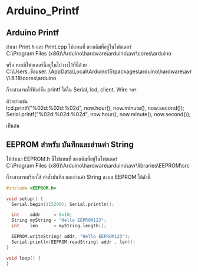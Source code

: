 # Arduino_Printf
Arduino Printf
--------------

สำเนา Print.h และ Print.cpp ไปแทนที่ ของเดิมที่อยู่ในโฟลเดอร์  
C:\Program Files (x86)\Arduino\hardware\arduino\avr\cores\arduino  
  
หรือ หากมีโฟลเดอร์นี้อยู่ในไปวางไว้ที่นี่ด้วย  
C:\Users\..ชื่อuser..\AppData\Local\Arduino15\packages\arduino\hardware\avr\1.6.18\cores\arduino  

ก็จะสามารถใช้ฟังก์ชั่น printf ได้ใน Serial, lcd, client, Wire ฯลฯ  
  
ตัวอย่างเช่น  
lcd.printf("%02d:%02d:%02d", now.hour(), now.minute(), now.second());  
Serial.printf("%02d:%02d:%02d", now.hour(), now.minute(), now.second());  
  
เป็นต้น  

EEPROM สำหรับ บันทึกและอ่านค่า String
---------------------------------
  
ให้สำเนา EEPROM.h นี้ไปแทนที่ ของเดิมที่อยู่ในโฟลเดอร์  
C:\Program Files (x86)\Arduino\hardware\arduino\avr\libraries\EEPROM\src  

ก็จะสามารถเรียกใช้ คำสั่งบันทึก และอ่านค่า String ลงบน EEPROM ได้ดังนี้  
  
```c
#include <EEPROM.h>

void setup() {
  Serial.begin(115200); Serial.println();

  int    addr     = 0x10;
  String myString = "Hello EEPROM123";
  int    len      = myString.length();

  EEPROM.writeString( addr, "Hello EEPROM123");
  Serial.println(EEPROM.readString( addr , len));
}

void loop() {
}
```
